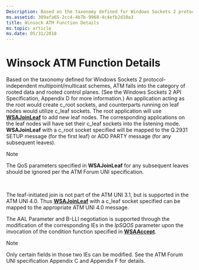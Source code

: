 ```yaml
---
Description: Based on the taxonomy defined for Windows Sockets 2 protocol-independent multipoint/multicast schemes, ATM falls into the category of rooted data and rooted control planes.
ms.assetid: 309afa65-2cc4-4b7b-9968-4c4efb2d10a3
title: Winsock ATM Function Details
ms.topic: article
ms.date: 05/31/2018
---
```


# Winsock ATM Function Details

Based on the taxonomy defined for Windows Sockets 2 protocol-independent multipoint/multicast schemes, ATM falls into the category of rooted data and rooted control planes. (See the Windows Sockets 2 API Specification, Appendix D for more information.) An application acting as the root would create c\_root sockets, and counterparts running on leaf nodes would utilize c\_leaf sockets. The root application will use [**WSAJoinLeaf**](/windows/desktop/api/Winsock2/nf-winsock2-wsajoinleaf) to add new leaf nodes. The corresponding applications on the leaf nodes will have set their c\_leaf sockets into the listening mode. **WSAJoinLeaf** with a c\_root socket specified will be mapped to the Q.2931 SETUP message (for the first leaf) or ADD PARTY message (for any subsequent leaves).

> [!Note]  
> The QoS parameters specified in **WSAJoinLeaf** for any subsequent leaves should be ignored per the ATM Forum UNI specification.

 

The leaf-initiated join is not part of the ATM UNI 3.1, but is supported in the ATM UNI 4.0. Thus [**WSAJoinLeaf**](/windows/desktop/api/Winsock2/nf-winsock2-wsajoinleaf) with a c\_leaf socket specified can be mapped to the appropriate ATM UNI 4.0 message.

The AAL Parameter and B-LLI negotiation is supported through the modification of the corresponding IEs in the *lpSQOS* parameter upon the invocation of the condition function specified in [**WSAAccept**](/windows/desktop/api/Winsock2/nf-winsock2-wsaaccept).

> [!Note]  
> Only certain fields in those two IEs can be modified. See the ATM Forum UNI specification Appendix C and Appendix F for details.

 

 

 



